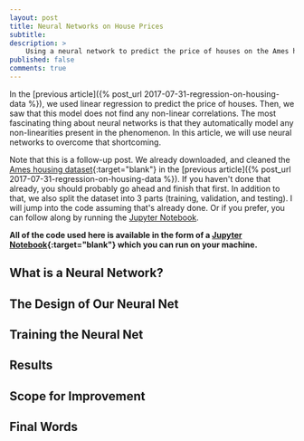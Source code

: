 ```yaml
---
layout: post
title: Neural Networks on House Prices
subtitle:
description: >
    Using a neural network to predict the price of houses on the Ames housing dataset.
published: false
comments: true
---
```


In the [previous article]({% post_url 2017-07-31-regression-on-housing-data %}), we used linear regression to predict the price of houses.
Then, we saw that this model does not find any non-linear correlations.
The most fascinating thing about neural networks is that they automatically model
any non-linearities present in the phenomenon.
In this article, we will use neural networks to overcome that shortcoming.
<!--excerpt_ends-->

Note that this is a follow-up post. We already downloaded, and cleaned the [Ames housing dataset](https://ww2.amstat.org/publications/jse/v19n3/decock.pdf){:target="blank"}
in the [previous article]({% post_url 2017-07-31-regression-on-housing-data %}).
If you haven't done that already, you should probably go ahead and finish that first.
In addition to that, we also split the dataset into 3 parts (training, validation, and testing).
I will jump into the code assuming that's already done.
Or if you prefer, you can follow along by running the [Jupyter Notebook](https://github.com/AparaV/kaggle-competitions/blob/master/getting-started-house-prices/house_price_predictor.ipynb).

**All of the code used here is available in the form of a [Jupyter Notebook](https://github.com/AparaV/kaggle-competitions/blob/master/getting-started-house-prices/house_price_predictor.ipynb){:target="blank"} which you can run on your machine.**

## What is a Neural Network?

<!-- some background info -->
<!-- an image -->
<!-- relu -->
<!-- why a neural net is awesome -->

## The Design of Our Neural Net

<!-- a picture of the neural net -->
<!-- some equations -->

## Training the Neural Net

<!-- code code code !! -->

## Results

<!-- the graph comparing actual and predicted -->
<!-- score -->

## Scope for Improvement

<!-- repeat some stuff from the previous post -->
<!-- more hidden layers and activation units - try experimenting -->

## Final Words

<!-- This was an awesome journey -->
<!-- I'll write more on the other getting started kaggle competitions -->
<!-- subscribe to the RSS feed to stay updated -->
